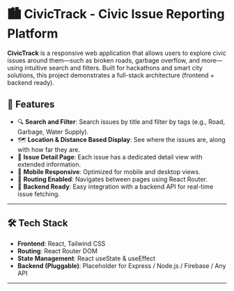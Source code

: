 # 🏙️ CivicTrack - Civic Issue Reporting Platform

**CivicTrack** is a responsive web application that allows users to explore civic issues around them—such as broken roads, garbage overflow, and more—using intuitive search and filters. Built for hackathons and smart city solutions, this project demonstrates a full-stack architecture (frontend + backend ready).



## 🚀 Features

- 🔍 **Search and Filter**: Search issues by title and filter by tags (e.g., Road, Garbage, Water Supply).
- 🗺️ **Location & Distance Based Display**: See where the issues are, along with how far they are.
- 📄 **Issue Detail Page**: Each issue has a dedicated detail view with extended information.
- 📱 **Mobile Responsive**: Optimized for mobile and desktop views.
- 🔗 **Routing Enabled**: Navigates between pages using React Router.
- 🔌 **Backend Ready**: Easy integration with a backend API for real-time issue fetching.

---

## 🛠️ Tech Stack

- **Frontend**: React, Tailwind CSS
- **Routing**: React Router DOM
- **State Management**: React useState & useEffect
- **Backend (Pluggable)**: Placeholder for Express / Node.js / Firebase / Any API

---




